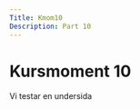 ```yaml
---
Title: Kmom10
Description: Part 10
---
```


Kursmoment 10
==================

Vi testar en undersida

